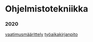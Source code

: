 # Ohjelmistotekniikka
### 2020

[vaatimusmäärittely](https://github.com/Veikkosuhonen/ot-harjoitustyo/blob/master/dokumentaatio/vaatimusmäärittely.md)
[työaikakirjanpito](https://github.com/Veikkosuhonen/ot-harjoitustyo/blob/master/dokumentaatio/työaikakirjanpito.md)
